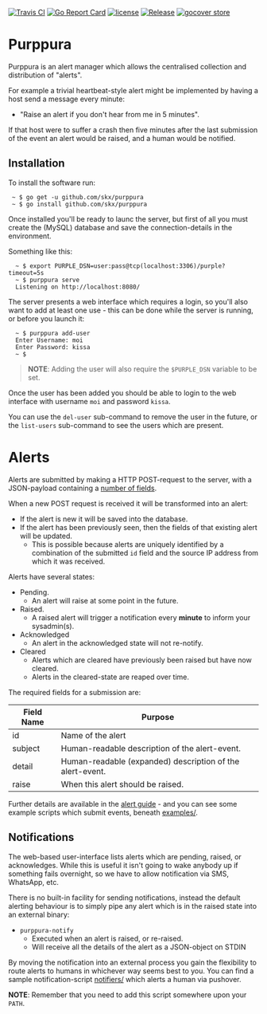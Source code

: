 [![Travis CI](https://img.shields.io/travis/skx/purppura/master.svg?style=flat-square)](https://travis-ci.org/skx/purppura)
[![Go Report Card](https://goreportcard.com/badge/github.com/skx/purppura)](https://goreportcard.com/report/github.com/skx/purppura)
[![license](https://img.shields.io/github/license/skx/purppura.svg)](https://github.com/skx/purppura/blob/master/LICENSE)
[![Release](https://img.shields.io/github/release/skx/purppura.svg)](https://github.com/skx/purppura/releases/latest)
[![gocover store](http://gocover.io/_badge/github.com/skx/purppura)](http://gocover.io/github.com/skx/purppura)

# Purppura

Purppura is an alert manager which allows the centralised collection and distribution of "alerts".

For example a trivial heartbeat-style alert might be implemented by having a host send a message every minute:

* "Raise an alert if you don't hear from me in 5 minutes".

If that host were to suffer a crash then five minutes after the last submission of the event an alert would be raised, and a human would be notified.


## Installation

To install the software run:

     ~ $ go get -u github.com/skx/purppura
     ~ $ go install github.com/skx/purppura

Once installed you'll be ready to launc the server, but first of all you
must create the (MySQL) database and save the connection-details in the
environment.

Something like this:

      ~ $ export PURPLE_DSN=user:pass@tcp(localhost:3306)/purple?timeout=5s
      ~ $ purppura serve
      Listening on http://localhost:8080/

The server presents a web interface which requires a login, so you'll also want to add at least one use - this can be done while the server is running, or before you launch it:

      ~ $ purppura add-user
      Enter Username: moi
      Enter Password: kissa
      ~ $

> **NOTE**: Adding the user will also require the `$PURPLE_DSN` variable to be set.

Once the user has been added you should be able to login to the web interface with username `moi` and password `kissa`.

You can use the `del-user` sub-command to remove the user in the future, or the `list-users` sub-command to see the users which are present.


# Alerts

Alerts are submitted by making a HTTP POST-request to the server, with a JSON-payload containing a [number of fields](ALERTS.md).

When a new POST request is received it will be transformed into an alert:

* If the alert is new it will be saved into the database.
* If the alert has been previously seen, then the fields of that existing alert will be updated.
     * This is possible because alerts are uniquely identified by a combination of the submitted `id` field and the source IP address from which it was received.

Alerts have several states:

* Pending.
   * An alert will raise at some point in the future.
* Raised.
   * A raised alert will trigger a notification every **minute** to inform your sysadmin(s).
* Acknowledged
   * An alert in the acknowledged state will not re-notify.
* Cleared
   * Alerts which are cleared have previously been raised but have now cleared.
   * Alerts in the cleared-state are reaped over time.

The required fields for a submission are:

|Field Name | Purpose                                                   |
|-----------|-----------------------------------------------------------|
|id         | Name of the alert                                         |
|subject    | Human-readable description of the alert-event.            |
|detail     | Human-readable (expanded) description of the alert-event. |
|raise      | When this alert should be raised.                         |

Further details are available in the [alert guide](ALERTS.md) - and you can see some example scripts which submit events, beneath [examples/](examples/).


## Notifications

The web-based user-interface lists alerts which are pending, raised, or acknowledges.  While this is useful it isn't going to wake anybody up if something fails overnight, so we have to allow notification via SMS, WhatsApp, etc.

There is no built-in facility for sending notifications, instead the default alerting behaviour is to simply pipe any alert which is in the raised state into an external binary:

* `purppura-notify`
  * Executed when an alert is raised, or re-raised.
  * Will receive all the details of the alert as a JSON-object on STDIN

By moving the notification into an external process you gain the flexibility
to route alerts to humans in whichever way seems best to you.  You can find a sample notification-script [notifiers/](notifiers/) which alerts a human via pushover.

**NOTE**: Remember that you need to add this script somewhere upon your `PATH`.
